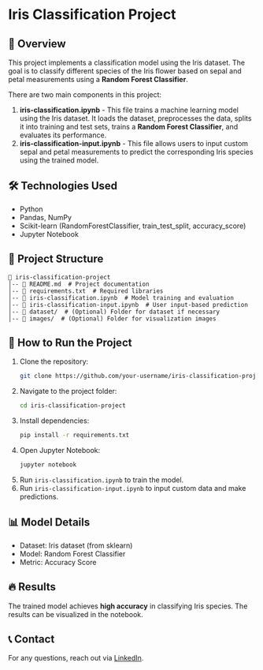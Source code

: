 # Iris Classification Project

## 📌 Overview
This project implements a classification model using the Iris dataset. The goal is to classify different species of the Iris flower based on sepal and petal measurements using a **Random Forest Classifier**.

There are two main components in this project:
1. **iris-classification.ipynb** - This file trains a machine learning model using the Iris dataset. It loads the dataset, preprocesses the data, splits it into training and test sets, trains a **Random Forest Classifier**, and evaluates its performance.
2. **iris-classification-input.ipynb** - This file allows users to input custom sepal and petal measurements to predict the corresponding Iris species using the trained model.

## 🛠️ Technologies Used
- Python
- Pandas, NumPy
- Scikit-learn (RandomForestClassifier, train_test_split, accuracy_score)
- Jupyter Notebook

## 📂 Project Structure
```
📂 iris-classification-project
│-- 📜 README.md  # Project documentation
│-- 📜 requirements.txt  # Required libraries
│-- 📜 iris-classification.ipynb  # Model training and evaluation
│-- 📜 iris-classification-input.ipynb  # User input-based prediction
│-- 📂 dataset/  # (Optional) Folder for dataset if necessary
│-- 📂 images/  # (Optional) Folder for visualization images
```

## 🚀 How to Run the Project
1. Clone the repository:
   ```sh
   git clone https://github.com/your-username/iris-classification-project.git
   ```
2. Navigate to the project folder:
   ```sh
   cd iris-classification-project
   ```
3. Install dependencies:
   ```sh
   pip install -r requirements.txt
   ```
4. Open Jupyter Notebook:
   ```sh
   jupyter notebook
   ```
5. Run `iris-classification.ipynb` to train the model.
6. Run `iris-classification-input.ipynb` to input custom data and make predictions.

## 📊 Model Details
- Dataset: Iris dataset (from sklearn)
- Model: Random Forest Classifier
- Metric: Accuracy Score

## 🔥 Results
The trained model achieves **high accuracy** in classifying Iris species. The results can be visualized in the notebook.

## 📞 Contact
For any questions, reach out via [LinkedIn](https://www.linkedin.com/in/dean-choi/).

